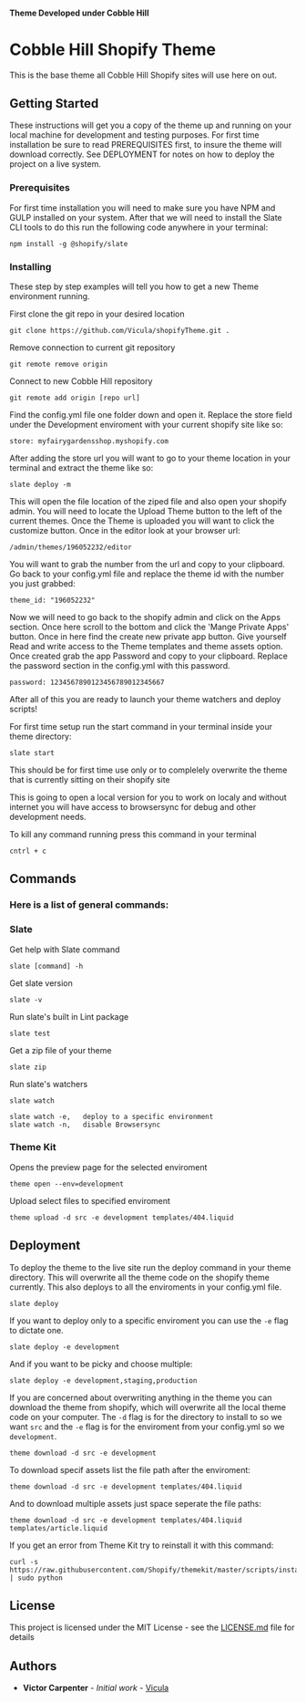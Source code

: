 #### Theme Developed under Cobble Hill
# Cobble Hill Shopify Theme

This is the base theme all Cobble Hill Shopify sites will use here on out.

## Getting Started

These instructions will get you a copy of the theme up and running on your local machine for development and testing purposes. For first time installation be sure to read PREREQUISITES first, to insure the theme will download correctly. See DEPLOYMENT for notes on how to deploy the project on a live system.

### Prerequisites

For first time installation you will need to make sure you have NPM and GULP installed on your system. After that we will need to install the Slate CLI tools to do this run the following code anywhere in your terminal:

```
npm install -g @shopify/slate
```

### Installing

These step by step examples will tell you how to get a new Theme environment running.

First clone the git repo in your desired location

```
git clone https://github.com/Vicula/shopifyTheme.git .
```

Remove connection to current git repository

```
git remote remove origin
```

Connect to new Cobble Hill repository

```
git remote add origin [repo url]
```

Find the config.yml file one folder down and open it.
Replace the store field under the Development enviroment with your current shopify site like so:

```
store: myfairygardensshop.myshopify.com
```

After adding the store url you will want to go to your theme location in your terminal and extract the theme like so:

```
slate deploy -m
```

This will open the file location of the ziped file and also open your shopify admin.
You will need to locate the Upload Theme button to the left of the current themes.
Once the Theme is uploaded you will want to click the customize button.
Once in the editor look at your browser url:

```
/admin/themes/196052232/editor
```

You will want to grab the number from the url and copy to your clipboard.
Go back to your config.yml file and replace the theme id with the number you just grabbed:


```
theme_id: "196052232"
```

Now we will need to go back to the shopify admin and click on the Apps section.
Once here scroll to the bottom and click the 'Mange Private Apps' button.
Once in here find the create new private app button.
Give yourself Read and write access to the Theme templates and theme assets option.
Once created grab the app Password and copy to your clipboard.
Replace the password section in the config.yml with this password.

```
password: 1234567890123456789012345667
```

After all of this you are ready to launch your theme watchers and deploy scripts!

For first time setup run the start command in your terminal inside your theme directory:

```
slate start
```
This should be for first time use only or to complelely overwrite the theme that is currently sitting on their shopify site

This is going to open a local version for you to work on localy and without internet you will have access to browsersync for debug and other development needs.

To kill any command running press this command in your terminal

```
cntrl + c
```


## Commands

### Here is a list of general commands:

### Slate

Get help with Slate command

```
slate [command] -h
```

Get slate version

```
slate -v
```

Run slate's built in Lint package

```
slate test
```

Get a zip file of your theme

```
slate zip
```

Run slate's watchers

```
slate watch
```
```
slate watch -e,   deploy to a specific environment
slate watch -n,   disable Browsersync
```

### Theme Kit

Opens the preview page for the selected enviroment

```
theme open --env=development
```

Upload select files to specified enviroment

```
theme upload -d src -e development templates/404.liquid
```

## Deployment

To deploy the theme to the live site run the deploy command in your theme directory. This will overwrite all the theme code on the shopify theme currently. This also deploys to all the enviroments in your config.yml file.

```
slate deploy
```

If you want to deploy only to a specific enviroment you can use the `-e` flag to dictate one.

```
slate deploy -e development
```

And if you want to be picky and choose multiple:

```
slate deploy -e development,staging,production
```

If you are concerned about overwriting anything in the theme you can download the theme from shopify, which will overwrite all the local theme code on your computer. The `-d` flag is for the directory to install to so we want `src` and the `-e` flag is for the enviroment from your config.yml so we `development`.

```
theme download -d src -e development
```

To download specif assets list the file path after the enviroment:

```
theme download -d src -e development templates/404.liquid
```

And to download multiple assets just space seperate the file paths:

```
theme download -d src -e development templates/404.liquid templates/article.liquid
```

If you get an error from Theme Kit try to reinstall it with this command:

```
curl -s https://raw.githubusercontent.com/Shopify/themekit/master/scripts/install | sudo python
```

## License

This project is licensed under the MIT License - see the [LICENSE.md](LICENSE.md) file for details

## Authors

* **Victor Carpenter** - *Initial work* - [Vicula](https://github.com/Vicula)

<!-- ## Built With

* [Dropwizard](http://www.dropwizard.io/1.0.2/docs/) - The web framework used
* [Maven](https://maven.apache.org/) - Dependency Management
* [ROME](https://rometools.github.io/rome/) - Used to generate RSS Feeds

## Contributing

Please read [CONTRIBUTING.md](https://gist.github.com/PurpleBooth/b24679402957c63ec426) for details on our code of conduct, and the process for submitting pull requests to us.

## Versioning

We use [SemVer](http://semver.org/) for versioning. For the versions available, see the [tags on this repository](https://github.com/your/project/tags).

## Authors

* **Billie Thompson** - *Initial work* - [PurpleBooth](https://github.com/PurpleBooth)

See also the list of [contributors](https://github.com/your/project/contributors) who participated in this project.

## License

This project is licensed under the MIT License - see the [LICENSE.md](LICENSE.md) file for details

## Acknowledgments

* Hat tip to anyone who's code was used
* Inspiration
* etc -->
